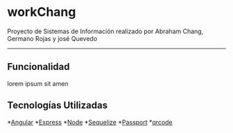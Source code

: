 # workChang
Proyecto de Sistemas de Información realizado por Abraham Chang, Germano Rojas y josé Quevedo
***
## Funcionalidad
lorem ipsum sit amen
## Tecnologías Utilizadas
*[Angular](https://angular.io)
*[Express](http://expressjs.com/)
*[Node](https://nodejs.org)
*[Sequelize](http://docs.sequelizejs.com/)
*[Passport](http://www.passportjs.org/)
*[qrcode](https://github.com/soldair/node-qrcode)
